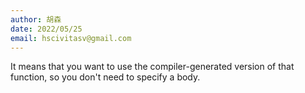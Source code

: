 ```yaml
---
author: 胡森
date: 2022/05/25
email: hscivitasv@gmail.com
---
```


It means that you want to use the compiler-generated version of that function, so you don't need to specify a body.